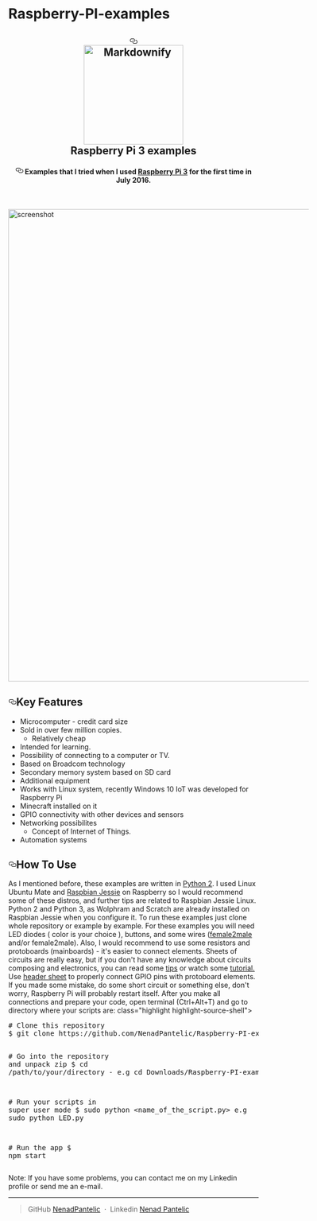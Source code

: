 # Raspberry-PI-examples




<article class="markdown-body entry-content" itemprop="text"><h1 align="center"><a id="user-content---------electron-markdownify--" class="anchor" href="#--------electron-markdownify--" aria-hidden="true"><svg aria-hidden="true" class="octicon octicon-link" height="16" version="1.1" viewBox="0 0 16 16" width="16"><path fill-rule="evenodd" d="M4 9h1v1H4c-1.5 0-3-1.69-3-3.5S2.55 3 4 3h4c1.45 0 3 1.69 3 3.5 0 1.41-.91 2.72-2 3.25V8.59c.58-.45 1-1.27 1-2.09C10 5.22 8.98 4 8 4H4c-.98 0-2 1.22-2 2.5S3 9 4 9zm9-3h-1v1h1c1 0 2 1.22 2 2.5S13.98 12 13 12H9c-.98 0-2-1.22-2-2.5 0-.83.42-1.64 1-2.09V6.25c-1.09.53-2 1.84-2 3.25C6 11.31 7.55 13 9 13h4c1.45 0 3-1.69 3-3.5S14.5 6 13 6z"></path></svg></a>
  <br>
  <a href = "https://www.raspberrypi.org/"><img src="https://www.raspberrypi.org/wp-content/uploads/2011/10/Raspi-PGB001.png" alt="Markdownify" width="200" style="max-width:100%;"></a>
  <br>
  Raspberry Pi 3 examples
  <br>
</h1>
<h4 align="center"><a id="user-content-a-minimal-markdown-editor-desktop-app-built-on-top-of-electron" class="anchor" href="#a-minimal-markdown-editor-desktop-app-built-on-top-of-electron" aria-hidden="true"><svg aria-hidden="true" class="octicon octicon-link" height="16" version="1.1" viewBox="0 0 16 16" width="16"><path fill-rule="evenodd" d="M4 9h1v1H4c-1.5 0-3-1.69-3-3.5S2.55 3 4 3h4c1.45 0 3 1.69 3 3.5 0 1.41-.91 2.72-2 3.25V8.59c.58-.45 1-1.27 1-2.09C10 5.22 8.98 4 8 4H4c-.98 0-2 1.22-2 2.5S3 9 4 9zm9-3h-1v1h1c1 0 2 1.22 2 2.5S13.98 12 13 12H9c-.98 0-2-1.22-2-2.5 0-.83.42-1.64 1-2.09V6.25c-1.09.53-2 1.84-2 3.25C6 11.31 7.55 13 9 13h4c1.45 0 3-1.69 3-3.5S14.5 6 13 6z"></path></svg></a> Examples that I tried when I used <a href="https://www.raspberrypi.org/documentation/">Raspberry Pi 3</a> for the first time in July 2016.</h4>

<br>
<p><a href="https://www.element14.com/community/community/raspberry-pi" target="_blank"><img src="https://sites.google.com/a/odu.edu/tmcle307t/_/rsrc/1475139580441/multimodal-technology-overview/affordances/Rasberry-Pi-3-Model-B-App-Developer-Magazine_63va3w6e.jpg" alt="screenshot" width = 950, style="max-width:120%;"></a></p>
<h2><a id="user-content-key-features" class="anchor" href="#key-features" aria-hidden="true"><svg aria-hidden="true" class="octicon octicon-link" height="16" version="1.1" viewBox="0 0 16 16" width="16"><path fill-rule="evenodd" d="M4 9h1v1H4c-1.5 0-3-1.69-3-3.5S2.55 3 4 3h4c1.45 0 3 1.69 3 3.5 0 1.41-.91 2.72-2 3.25V8.59c.58-.45 1-1.27 1-2.09C10 5.22 8.98 4 8 4H4c-.98 0-2 1.22-2 2.5S3 9 4 9zm9-3h-1v1h1c1 0 2 1.22 2 2.5S13.98 12 13 12H9c-.98 0-2-1.22-2-2.5 0-.83.42-1.64 1-2.09V6.25c-1.09.53-2 1.84-2 3.25C6 11.31 7.55 13 9 13h4c1.45 0 3-1.69 3-3.5S14.5 6 13 6z"></path></svg></a>Key Features</h2>
<ul>
<li>Microcomputer - credit card size

</li>
<li>Sold in over few million copies.
<ul>
<li>Relatively cheap</li>
</ul>
</li>
<li>Intended for learning.</li>
<li>Possibility of connecting to a computer or TV.</li>
<li>Based on Broadcom technology</li>
<li>Secondary memory system based on SD card </li>
<li>Additional equipment</li>
<li>Works with Linux system, recently Windows 10 IoT was developed for Raspberry Pi</li>
<li>Minecraft installed on it </li>
<li>GPIO connectivity with other devices and sensors</li>
<li>Networking possibilites
<ul>
<li>Concept of Internet of Things.</li>
</ul>
</li>
<li>Automation systems 

</li>
</ul>
<h2><a id="user-content-how-to-use" class="anchor" href="#how-to-use" aria-hidden="true"><svg aria-hidden="true" class="octicon octicon-link" height="16" version="1.1" viewBox="0 0 16 16" width="16"><path fill-rule="evenodd" d="M4 9h1v1H4c-1.5 0-3-1.69-3-3.5S2.55 3 4 3h4c1.45 0 3 1.69 3 3.5 0 1.41-.91 2.72-2 3.25V8.59c.58-.45 1-1.27 1-2.09C10 5.22 8.98 4 8 4H4c-.98 0-2 1.22-2 2.5S3 9 4 9zm9-3h-1v1h1c1 0 2 1.22 2 2.5S13.98 12 13 12H9c-.98 0-2-1.22-2-2.5 0-.83.42-1.64 1-2.09V6.25c-1.09.53-2 1.84-2 3.25C6 11.31 7.55 13 9 13h4c1.45 0 3-1.69 3-3.5S14.5 6 13 6z"></path></svg></a>How To Use</h2>
<p>As I mentioned before, these examples are written in <a href = "https://docs.python.org/2/index.html">Python 2</a>. I used Linux Ubuntu Mate and <a href="https://www.raspberrypi.org/downloads/raspbian/">Raspbian Jessie</a> on Raspberry so I would recommend some of these distros, and further tips are related to Raspbian Jessie Linux. Python 2 and Python 3, as Wolphram and Scratch are already installed on Raspbian Jessie when you configure it. To run these examples just clone whole repository or example by example. For these examples you will need LED diodes ( color is your choice ), buttons, and some wires (<a href = "https://statics3.seeedstudio.com/product/jumperwire125mm_01.jpg">female2male</a> and/or female2male). Also, I would recommend to use some resistors and protoboards (mainboards) - it's easier to connect elements. Sheets of circuits are really easy, but if you don't have any knowledge about circuits composing and electronics, you can read some <a href="https://learn.sparkfun.com/tutorials/how-to-use-a-breadboard">tips</a> or watch some  <a href="https://www.youtube.com/watch?v=6WReFkfrUIk">tutorial.</a>
Use <a href = "https://www.element14.com/community/servlet/JiveServlet/previewBody/73950-102-11-339300/pi3_gpio.png">header sheet</a> to properly connect GPIO pins with protoboard elements. If you made some mistake, do some short circuit or something else, don't worry, Raspberry Pi will probably restart itself. After you make all connections and prepare your code, open terminal (Ctrl+Alt+T) and go to directory where your scripts are:  class="highlight highlight-source-shell"><pre><span class="pl-c"><span class="pl-c">#</span> Clone this repository</span>
$ git clone https://github.com/NenadPantelic/Raspberry-PI-examples

<span class="pl-c"><span class="pl-c">#</span> Go into the repository and unpack zip</span>
$ <span class="pl-c1">cd</span> /path/to/your/directory - e.g cd Downloads/Raspberry-PI-examples

<span class="pl-c"><span class="pl-c">#</span> Run your scripts in super user mode</span>
$ sudo python <name_of_the_script.py> e.g sudo python LED.py

<span class="pl-c"><span class="pl-c">#</span> Run the app</span>
$ npm start</pre></div>
<p>Note: If you have some problems, you can contact me on my Linkedin profile or send me an e-mail. </p>


<hr>
<blockquote>

GitHub <a href="https://github.com/NenadPantelic">NenadPantelic</a> &nbsp;·&nbsp;
Linkedin <a href="https://www.linkedin.com/in/nenad-panteli%C4%87-479a98127/">Nenad Pantelic</a></p>
</blockquote>
</article>





<!-- This article design and HTML code produced by that was made by amitmerchant1990 ( repo about Electron Modify), and all credits for desgin goes to him. I used his code structure and customized it  and changed some themathic elements for my own purpose.  -->
